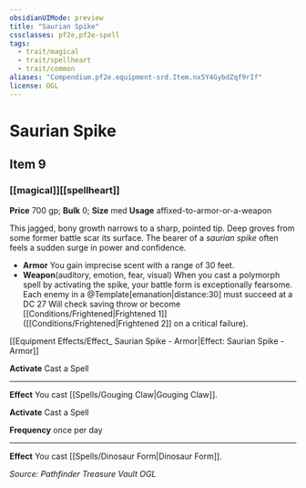 ```yaml
---
obsidianUIMode: preview
title: "Saurian Spike"
cssclasses: pf2e,pf2e-spell
tags:
  - trait/magical
  - trait/spellheart
  - trait/common
aliases: "Compendium.pf2e.equipment-srd.Item.nx5Y4GybdZqf9rIf"
license: OGL
---
```

# Saurian Spike
## Item 9
### [[magical]][[spellheart]]


**Price** 700 gp; 
**Bulk** 0; **Size** med
**Usage** affixed-to-armor-or-a-weapon

This jagged, bony growth narrows to a sharp, pointed tip. Deep groves from some former battle scar its surface. The bearer of a _saurian spike_ often feels a sudden surge in power and confidence.

*   **Armor** You gain imprecise scent with a range of 30 feet.
*   **Weapon**(auditory, emotion, fear, visual) When you cast a polymorph spell by activating the spike, your battle form is exceptionally fearsome. Each enemy in a @Template\[emanation|distance:30\] must succeed at a DC 27 Will check saving throw or become [[Conditions/Frightened|Frightened 1]] ([[Conditions/Frightened|Frightened 2]] on a critical failure).

[[Equipment Effects/Effect_ Saurian Spike - Armor|Effect: Saurian Spike - Armor]]

**Activate** Cast a Spell

* * *

**Effect** You cast [[Spells/Gouging Claw|Gouging Claw]].

**Activate** Cast a Spell

**Frequency** once per day

* * *

**Effect** You cast [[Spells/Dinosaur Form|Dinosaur Form]].

*Source: Pathfinder Treasure Vault*
*OGL*